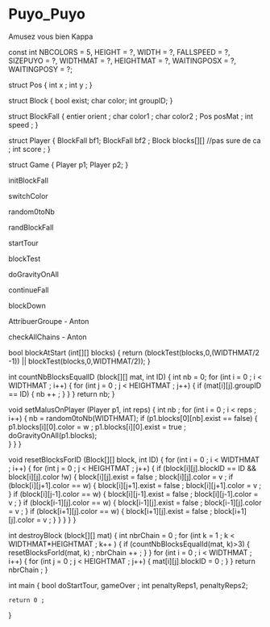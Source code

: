 # Puyo_Puyo
Amusez vous bien Kappa

const int NBCOLORS = 5, HEIGHT = ?, WIDTH = ?, FALLSPEED = ?, SIZEPUYO = ?, WIDTHMAT = ?, HEIGHTMAT = ?, WAITINGPOSX = ?, WAITINGPOSY = ?;

struct Pos {
	int x ;
	int y ;
}

struct Block {
	bool exist;
	char color;
	int groupID;
}

struct BlockFall {
	entier orient ;
	char color1 ;
	char color2 ; 
	Pos posMat ; 
	int speed ; 
}

struct Player {
	BlockFall bf1;
	BlockFall bf2 ;
	Block blocks[][] //pas sure de ca ;
	int score ;
}

struct Game {
	Player p1;
	Player p2; 
}

initBlockFall

switchColor

random0toNb

randBlockFall

startTour

blockTest

doGravityOnAll

continueFall

blockDown

AttribuerGroupe - Anton

checkAllChains - Anton

bool blockAtStart (int[][] blocks) {
	return (blockTest(blocks,0,(WIDTHMAT/2 -1)) || blockTest(blocks,0,WIDTHMAT/2));
}

int countNbBlocksEqualID (block[][] mat, int ID) {
	int nb = 0; 
	for (int i = 0 ; i < WIDTHMAT ; i++) {
		for (int j = 0 ; j < HEIGHTMAT ; j++) {
			if (mat[i][j].groupID == ID) {
				nb ++ ;
			}
		}
	}
	return nb;
}

void setMalusOnPlayer (Player p1, int reps) {
	int nb ; 
	for (int i = 0 ; i < reps ; i++) {
		nb = random0toNb(WIDTHMAT);
		if (p1.blocks[0][nb].exist == false) {
			p1.blocks[i][0].color = w ;
			p1.blocks[i][0].exist = true ; 
			doGravityOnAll(p1.blocks);		
		}
	}
}

void resetBlocksForID (Block[][] block, int ID) {
	for (int i = 0 ; i < WIDTHMAT ; i++) {
		for (int j = 0 ; j < HEIGHTMAT ; j++) {
			if (block[i][j].blockID == ID && block[i][j].color !w) {
				block[i][j].exist = false ;
				block[i][j].color = v ; 
				if (block[i][j+1].color == w) {
					block[i][j+1].exist = false ; 
					block[i][j+1].color = v ; 
				}
				if (block[i][j-1].color == w) {
					block[i][j-1].exist = false ; 
					block[i][j-1].color = v ; 
				}
				if (block[i-1][j].color == w) {
					block[i-1][j].exist = false ; 
					block[i-1][j].color = v ; 
				}
				if (block[i+1][j].color == w) {
					block[i+1][j].exist = false ; 
					block[i+1][j].color = v ; 
				}
			}
		}
	}
}

int destroyBlock (block[][] mat) {
	int nbrChain = 0 ; 
	for (int k = 1 ; k < WIDTHMAT*HEIGHTMAT ; k++ ) {
		if (countNbBlocksEqualId(mat, k)>3) {
			resetBlocksForId(mat, k) ; 
			nbrChain ++ ; 
		}
	} 
	for (int i = 0 ; i < WIDTHMAT ; i++) {
		for (int j = 0 ; j < HEIGHTMAT ; j++) {
			mat[i][j].blockID = 0 ; 
		}
	}
	return nbrChain ; 
}

int main {
	bool doStartTour, gameOver ; 
	int penaltyReps1, penaltyReps2; 


	return 0 ;
}
